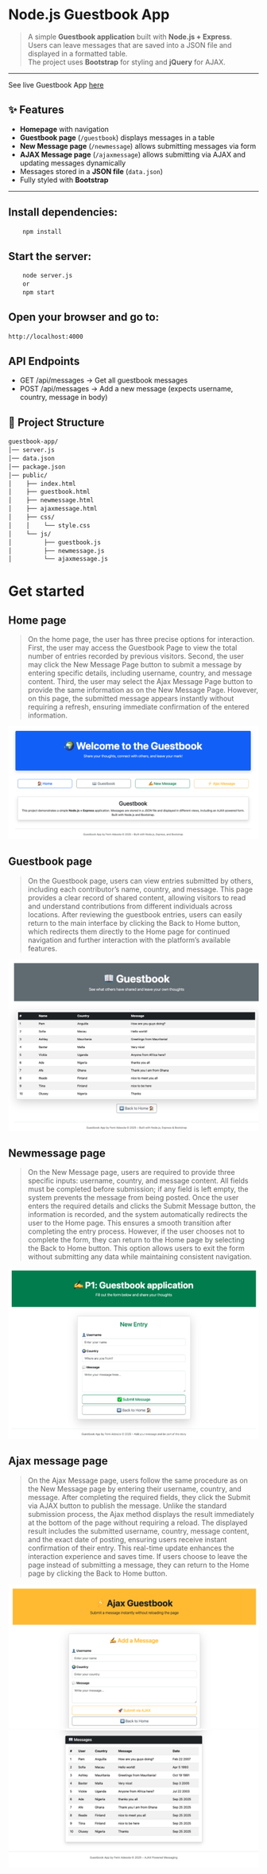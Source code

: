 # Node.js Guestbook App

> A simple **Guestbook application** built with **Node.js + Express**.  
Users can leave messages that are saved into a JSON file and displayed in a formatted table.  
The project uses **Bootstrap** for styling and **jQuery** for AJAX.


---
See live Guestbook App [here](https://guestbook-app-ak3t.onrender.com/)
## ✨ Features
- **Homepage** with navigation  
- **Guestbook page** (`/guestbook`) displays messages in a table  
- **New Message page** (`/newmessage`) allows submitting messages via form  
- **AJAX Message page** (`/ajaxmessage`) allows submitting via AJAX and updating messages dynamically  
- Messages stored in a **JSON file** (`data.json`)  
- Fully styled with **Bootstrap**  

---
## Install dependencies:
```bash
    npm install
```
## Start the server:
```bash
    node server.js
    or 
    npm start
```
## Open your browser and go to:
```bash
http://localhost:4000
```

## API Endpoints
+ GET /api/messages → Get all guestbook messages
+ POST /api/messages → Add a new message (expects username, country, message in body)



## 📂 Project Structure
```bash
guestbook-app/
│── server.js
│── data.json
│── package.json
│── public/
│    ├── index.html
│    ├── guestbook.html
│    ├── newmessage.html
│    ├── ajaxmessage.html
│    ├── css/
│    │    └── style.css
│    └── js/
│         ├── guestbook.js
│         ├── newmessage.js
│         └── ajaxmessage.js

```
# Get started

## Home page
> On the home page, the user has three precise options for interaction. First, the user may access the Guestbook Page to view the total number of entries recorded by previous visitors. Second, the user may click the New Message Page button to submit a message by entering specific details, including username, country, and message content. Third, the user may select the Ajax Message Page button to provide the same information as on the New Message Page. However, on this page, the submitted message appears instantly without requiring a refresh, ensuring immediate confirmation of the entered information.

![Homepage](/img/Homepage.png)

## Guestbook page
> On the Guestbook page, users can view entries submitted by others, including each contributor’s name, country, and message. This page provides a clear record of shared content, allowing visitors to read and understand contributions from different individuals across locations. After reviewing the guestbook entries, users can easily return to the main interface by clicking the Back to Home button, which redirects them directly to the Home page for continued navigation and further interaction with the platform’s available features.

![Guestbook](/img/GuestbookPage.png)

## Newmessage page
> On the New Message page, users are required to provide three specific inputs: username, country, and message content. All fields must be completed before submission; if any field is left empty, the system prevents the message from being posted. Once the user enters the required details and clicks the Submit Message button, the information is recorded, and the system automatically redirects the user to the Home page. This ensures a smooth transition after completing the entry process. However, if the user chooses not to complete the form, they can return to the Home page by selecting the Back to Home button. This option allows users to exit the form without submitting any data while maintaining consistent navigation.

![Newmessage](/img/Newmessagepage.png)

## Ajax message page
> On the Ajax Message page, users follow the same procedure as on the New Message page by entering their username, country, and message. After completing the required fields, they click the Submit via AJAX button to publish the message. Unlike the standard submission process, the Ajax method displays the result immediately at the bottom of the page without requiring a reload. The displayed result includes the submitted username, country, message content, and the exact date of posting, ensuring users receive instant confirmation of their entry. This real-time update enhances the interaction experience and saves time. If users choose to leave the page instead of submitting a message, they can return to the Home page by clicking the Back to Home button.

![Ajaxmessage](/img/AjaxMessagepage1.png)
![Ajaxmessage](/img/AjaxMessagepage2.png)